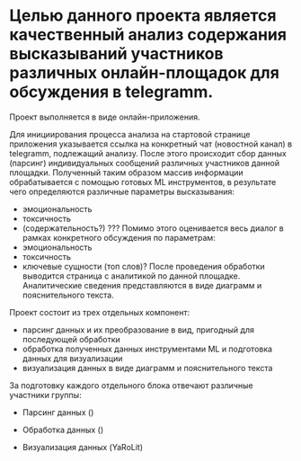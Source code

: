 # Целью данного проекта является качественный анализ содержания высказываний участников различных онлайн-площадок для обсуждения в telegramm. 

Проект выполняется в виде онлайн-приложения.

Для инициирования процесса анализа на стартовой странице приложения указывается ссылка на конкретный чат (новостной канал) в telegramm, подлежащий анализу.
После этого происходит сбор данных (парсинг) индивидуальных сообщений различных участников данной площадки. Полученный таким образом массив информации 
обрабатывается с помощью готовых ML инструментов, в результате чего определяются различные параметры высказывания:
   - эмоциональность
   - токсичность
   - (содержательность?)
 ??? Помимо этого оценивается весь диалог в рамках конкретного обсуждения по параметрам:
   - эмоциональность
   - токсичность
   - ключевые сущности (топ слов)?
 После проведения обработки выводится страница с аналитикой по данной площадке. Аналитические сведения представляются в виде диаграмм и пояснительного текста.

 Проект состоит из трех отдельных компонент:
   - парсинг данных и их преобразование в вид, пригодный для последующей обработки
   - обработка полученных данных инструментами ML и подготовка данных для визуализации
   - визуализация данных в виде диаграмм и пояснительного текста

 За подготовку каждого отдельного блока отвечают различные участники группы:

 - Парсинг данных ()

 - Обработка данных ()

 - Визуализация данных (YaRoLit)
